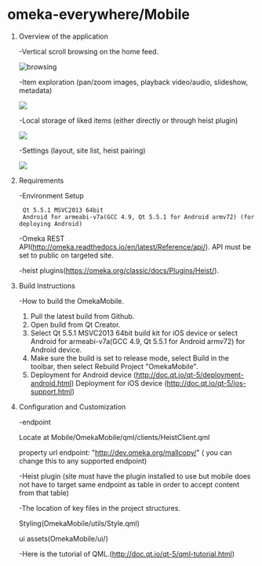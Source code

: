 # omeka-everywhere/Mobile

1. Overview of the application

	-Vertical scroll browsing on the home feed.
	
	![browsing](OmekaMobile/screenshots/scroll.PNG)
	
	-Item exploration (pan/zoom images, playback video/audio, slideshow, metadata)
	
	![](OmekaMobile/screenshots/detail.PNG)
		
	-Local storage of liked items (either directly or through heist plugin)
	
	![](OmekaMobile/screenshots/filter.PNG)
		
	-Settings (layout, site list, heist pairing)
	
	![](OmekaMobile/screenshots/settings.PNG)
	
2. Requirements

	-Environment Setup
	
		Qt 5.5.1 MSVC2013 64bit
		Android for armeabi-v7a(GCC 4.9, Qt 5.5.1 for Android armv72) (for deploying Android)
	 
	-Omeka REST API(http://omeka.readthedocs.io/en/latest/Reference/api/). API must be set to public on targeted site.
	
	-heist plugins(https://omeka.org/classic/docs/Plugins/Heist/).

3. Build Instructions

	-How to build the OmekaMobile.
	1. Pull the latest build from Github.
	2. Open build from Qt Creator.
	3. Select Qt 5.5.1 MSVC2013 64bit build kit for iOS device or select Android for armeabi-v7a(GCC 4.9, Qt 5.5.1 for Android armv72) for Android device.
	4. Make sure the build is set to release mode, select Build in the toolbar, then select Rebuild Project "OmekaMobile".
	5. Deployment for Android device (http://doc.qt.io/qt-5/deployment-android.html)
	   Deployment for iOS device (http://doc.qt.io/qt-5/ios-support.html)
	
4. Configuration and Customization

	-endpoint
	
	Locate at Mobile/OmekaMobile/qml/clients/HeistClient.qml
	
	property url endpoint: "http://dev.omeka.org/mallcopy/" ( you can change this to any supported endpoint)
	
	-Heist plugin (site must have the plugin installed to use but mobile does not have to target same endpoint as table in order to accept content from that table)

	-The location of key files in the project structures.
	
	Styling(OmekaMobile/utils/Style.qml)
	
	ui assets(OmekaMobile/ui/)
	
	-Here is the tutorial of QML.(http://doc.qt.io/qt-5/qml-tutorial.html)
		
		


